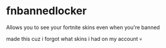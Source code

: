 # fnbannedlocker
Allows you to see your fortnite skins even when you're banned

made this cuz i forgot what skins i had on my account 💀
